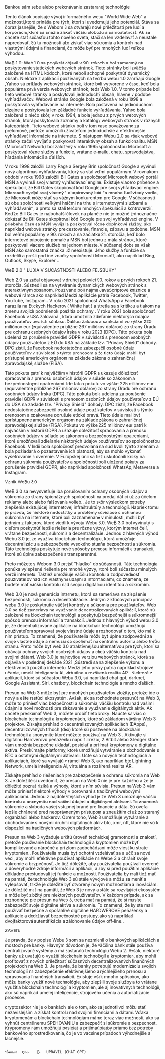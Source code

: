 
₿ankou sám sebe alebo prekonávanie zastaranej technológie


Tento článok popisuje vývoj informačného webu "World Wide Web" a možnosti,ktoré prináša pre tých, ktorí si uvedomujú jeho potenciál. Stáva sa čoraz jasnejšie, že s Webom 3 sa otvárajú nové príležitosti pre ľudí a korporácie,ktoré sa snažia získať väčšiu slobodu a samostatnosť. 
Ak sa chcete stať súčasťou tohto nového sveta, stačí sa len vzdelávať a neustále napredovať. Sú tu možnosti ako získať viac súkromia a kontroly nad vlastnými údajmi a financiami, čo môže byť pre mnohých ľudí veľkou výhodou..

We₿  1.0:
Web 1.0 sa prvýkrát objavil v 90. rokoch a bol zameraný na poskytovanie statických webových stránok. Tieto stránky boli zväčša založené na HTML kódoch, ktoré neboli schopné poskytnúť dynamický obsah. Niektoré z aplikácií používaných na tvorbu webu 1.0 zahŕňajú Google ,Yahoo sú príklady webových stránok, ktoré boli vytvorené v čase, keď bola populárna prvá verzia webových stránok, teda Web 1.0. V tomto prípade boli tieto webové stránky a poskytovali jednoduchý obsah, hlavne v podobe vyhľadávačov.
Webová stránka Google bola založená v roku 1998 a poskytovala vyhľadávanie na internete. Bola postavená na jednoduchom dizajne a poskytovala len základné funkcie vyhľadávania. Yahoo bola založená o niečo skôr, v roku 1994, a bola jednou z prvých webových stránok, ktorá poskytovala zoznamy a katalógy webových stránok v rôznych kategóriách.
Tieto webové stránky boli v tom čase považované za prelomové, pretože umožnili užívateľom jednoduchšie a efektívnejšie vyhľadávať informácie na internete. S nástupom Webu 2.0 sa však webové stránky začali vyvíjať a poskytovať interaktívny obsah a funkcionalitu.
MSN (Microsoft Network) bol založený v roku 1995 spoločnosťou Microsoft a poskytoval rôzne služby a funkcie, vrátane e-mailu, chatu, spravodajstva, hľadania informácií a ďalších.

V roku 1998 založili Larry Page a Sergey Brin spoločnosť Google a vyvinuli nový algoritmus vyhľadávania, ktorý sa stal veľmi populárnym. V rovnakom období v roku 1998 založili Bill Gates a spoločnosť Microsoft webový portál MSN a vyvinuli svoj vlastný vyhľadávací engine.
Existuje viacero príbehov a špekulácií, že Bill Gates skopíroval kód Google pre svoj vyhľadávací engine.
Microsoft vyvíjal svoj vlastný " okopírovaný kód "a mnoho ľudí vtedy verilo, že Microsoft môže stať sa vážnym konkurentom pre Google.
V súčasnosti sú obe spoločnosti veľkými hráčmi na trhu s internetovými službami a vyhľadávaním, a preto sa stali terčom mnohých špekulácií a kontroverzií. 
Keďže Bill Gates je najbohatší človek na planéte nie je možné jednoznačne dokázať že Bill Gates skopíroval kód Google pre svoj vyhľadávací engine. V priebehu času sa MSN vyvíjal a poskytoval rôzne doplnkové služby, ako napríklad webové stránky pre cestovanie, financie, zábavu a podobne.
MSN bol veľmi populárny v 90. rokoch a na začiatku 21. storočia, keď bolo internetové pripojenie pomalé a MSN bol jednou z mála stránok, ktoré poskytovali viacero služieb na jednom mieste.
V súčasnej dobe sa však MSN ako samostatná značka už neexistuje. Jeho služby a funkcie sa rozdelili a prešli pod iné značky spoločnosti Microsoft, ako napríklad Bing, Outlook, Skype, Explorer ..

We₿  2.0 " LUDIA V SUCASTNOSTI ALEBO FEJSBUKY"

Web 2.0 sa začal objavovať v druhej polovici 90. rokov a prvých rokoch 21. storočia. Sústredil sa na vytváranie dynamických webových stránok s interaktívnym obsahom. Používané boli najmä JavaScriptové knižnice a webové rámce ako napríklad Medzi aplikácie patria Facebook, 
Twitter, YouTube, Instagram..
V roku 2021 spoločnosť WhatsApp a Facebook narazila na Etickych Hackerov ( White hat ) a stretla sa s kritikou a tlakom na zmenu svojich podmienok použitia ochrany .
V roku 2021 bola spoločnosť Facebook v USA žalovaná , ktorá umožnila zdieľanie niektorých údajov používateľov bez ich súhlasu.
Ďalšou žalobou a sankciami vo výške 225 miliónov eur (equivalentne približne 267 miliónov dolárov) zo strany Úradu pre ochranu osobných údajov Írska v roku 2023 (DPC).
Táto pokuta bola udelená za porušenie pravidiel GDPR v súvislosti s prenosom osobných údajov používateľov z EÚ do USA na základe tzv.
"Privacy Shield" dohody. DPC zistil, že Facebook nedostatočne zabezpečil osobné údaje používateľov v súvislosti s týmto prenosom a že tieto údaje mohli byť prístupné americkým orgánom na základe zákona o zahraničnej zpravodajskéj službe (FISA).

Táto pokuta patrí k najväčším v histórii GDPR a ukazuje dôležitosť spracovania a prenosu osobných údajov v súlade so zákonom a bezpečnostnými opatreniami.
Ide tak o pokutu vo výške 225 miliónov eur (equivalentne približne 267 miliónov dolárov) zo strany Úradu pre ochranu osobných údajov Írska (DPC).
Táto pokuta bola udelená za porušenie pravidiel GDPR v súvislosti s prenosom osobných údajov používateľov z EÚ do USA na základe tzv. "Privacy Shield" dohody. DPC zistil, že Facebook nedostatočne zabezpečil osobné údaje používateľov v súvislosti s týmto prenosom a opakovane porušuje etické pravá. Tieto údaje mali byť sprístupnene americkým orgánom na základe zákona o zahraničnej spravodajskej službe (FISA).
Pokutu vo výške 225 miliónov eur patrí k najväčším v histórii GDPR a ukazuje dôležitosť spracovania a prenosu osobných údajov v súlade so zákonom a bezpečnostnými opatreniami, ktoré umožňovali zdieľanie niektorých údajov používateľov so spoločnosťou Facebook. 
V Indii bola spoločnosť predvolaná na súd kvôli týmto zmenám a bola požiadaná o pozastavenie ich platnosti, aby sa mohlo vykonať vyšetrovanie a overenie. V Európskej únii sa tiež uskutočnili kroky na ochranu súkromia používateľov a spoločnosti boli uložené pokuty za porušenie pravidiel GDPR, ako napríklad spoločnosti WhatsAp, Metaverse a Instagram.

Vznik We₿u 3.0

We₿ 3.0 sa nevysvetľuje iba porušovaním ochrany osobných údajov a súkromia zo strany špionážnych spoločnosti na predaj dát ci už za účelom reklamy alebo alebo falšovania volieb..
Je to skôr výsledkom potreby zlepšenia existujúcej internetovej infraštruktúry a technológií. Napriek tomu je pravda, že niektoré nedostatky a problémy súvisiace s ochranou súkromia na internete, ktoré boli zaznamenané v minulosti, mohli byť jedným z faktorov, ktoré viedli k vývoju Webu 3.0.
We₿ 3.0 bol vyvinutý s cieľom poskytnúť lepšie riešenia pre rôzne výzvy, ktorým internet čelí, vrátane bezpečnosti, súkromia a decentralizácie.
Jednou z hlavných výhod Webu 3.0 je, že využíva blockchain technológiu, ktorá umožňuje decentralizáciu a zabezpečenie vysokého stupňa bezpečnosti a súkromia. Táto technológia poskytuje nové spôsoby prenosu informácií a transakcií, ktoré sú úplne zabezpečené a transparentné.

Preto môžete s Webom 3.0 prejsť "hladko" do súčasnosti. Táto technológia ponúka vylepšené riešenia pre mnohé výzvy, ktoré boli súčasťou minulých verzií internetu. Taktiež umožňuje väčšiu kontrolu a zodpovednosť používateľov nad ich vlastnými údajmi a informáciami, čo znamená, že budete mať väčšiu kontrolu nad svojou digitálnou identitou a súkromím.

Web 3.0 je nová generácia internetu, ktorá sa zameriava na zlepšenie bezpečnosti, súkromia a decentralizácie. Jedným z kľúčových princípov webu 3.0 je poskytnutie väčšej kontroly a súkromia pre používateľov. Web 3.0 sa tiež zameriava na využívanie decentralizovaných aplikácií, ktoré sú založené na blockchain technológii a poskytujú bezpečnejší a súkromnejší spôsob prenosu informácií a transakcií.
Jednou z hlavných výhod webu 3.0 je, že decentralizované aplikácie na blockchain technológii umožňujú používateľom spravovať svoje vlastné údaje a rozhodovať o tom, kto má k nim prístup. To znamená, že používatelia môžu byť úplne zodpovední za svoje vlastné údaje a nemusia sa spoliehať na centrálnu autoritu alebo treťiu stranu.
Preto môže byť web 3.0 atraktívnejšou alternatívou pre tých, ktorí sa obávajú ochrany svojich osobných údajov a chcú väčšiu kontrolu nad svojimi dátami.
Web 3.0 je najnovšou verziou webových stránok, ktorá sa objavila v poslednej dekáde 2021 ,Sústredí sa na zlepšenie výkonu a efektívnosti použitia internetu. Medzi jeho prvky patria napríklad strojové učenie, umelá inteligencia AI, virtuálne a rozšírená realita.AR ..Niektoré z aplikácií, ktoré sú súčasťou Webu 3.0, sú napríklad chat gpt, darknet, Google Assistant, Siri, chatboty, blockchain technológie a mnoho ďalších.

Presun na Web 3 môže byť pre mnohých používateľov zložitý, pretože ide o nový a ešte rastúci ekosystém. Avšak, ak sa rozhodnete presunúť na Web 3, môže to priniesť viac bezpečnosti a súkromia, väčšiu kontrolu nad vašimi údajmi a nové možnosti pre získavanie a využívanie digitálnych aktív. 
Ak chcete preskúmať Web 3, môžete urobiť tieto kroky:
Naučte sa viac o blockchain technológii a kryptomenách, ktoré sú základom väčšiny Web 3 projektov.
Získajte prehľad o decentralizovaných aplikáciách (DApps), decentralizovaných trhoch (dex) ktoré sú postavené na blockchain technológii a anonymite ktoré môžete používať na Web 3 .
Aktivujte si digitálnu Hardvérovú peňaženku napr. 1.Trezor, 2.Bitbít alebo 3.ledger ktoré vám umožnia bezpečne ukladať, posielať a prijímať kryptomeny a digitálne aktíva.
Preskúmajte platformy, ktoré umožňujú vytváranie a obchodovanie s BTC a ostatnými digitálnymi aktívami.
Učte sa o nových technológiách a aplikáciách, ktoré sa vyvíjajú v rámci Web 3, ako napríklad btc Lightning Network, umelá inteligencia AI,
virtuálna a rozšírená realita ÁR..

Získajte prehľad o riešeniach pre zabezpečenie a ochranu súkromia na Web 3.
Je dôležité si uvedomiť, že presun na Web 3 nie je pre každého a že je dôležité poznať riziká a výhody, ktoré s ním súvisia.
Presun na Web 3 vám môže priniesť niektoré výhody v porovnaní s tradičnými webovými aplikáciami. Jednou z najdôležitejších výhod je 
že Web 3 umožňuje väčšiu kontrolu a anonymitu nad vašimi údajmi a digitálnymi aktívami. To znamená súkromie a sloboda vašej vstupnej brané pre financie a dáta.
Sú oveľa lepšie chránené pred neoprávneným prístupom a zneužitím ci už zo staraný organizácii alebo hackerov. Okrem toho, Web 3 umožňuje vytváranie a obchodovanie s novými druhmi digitálnych aktív btc, xmr, nft, ktoré nie sú k dispozícii na tradičných webových platformách.

Presun na Web 3 vyžaduje určitú úroveň technickej gramotnosti a znalostí, pretože používanie blockchain technológií a kryptomien môže byť komplikované a náročné a pri zlom zaobchádzaní môže viest ku strate kryptomien.. Používatelia musia byť ochotní vzdelávať sa a učiť sa nové veci, 
aby mohli efektívne používať aplikácie na Webe 3 a chrániť svoje súkromie a bezpečnosť.
Je tiež dôležité, aby používatelia používali overené a dôveryhodné zdroje informácií a aplikácií, a aby si pred použitím aplikácie dôkladne preštudovali jej funkcie a možnosti. Používatelia by mali tiež mať na pamäti, že technológie Web 3 sú stále vývojové a môžu sa meniť a vylepšovať, takže je dôležité byť otvorený novým možnostiam a inováciám.
Je dôležité mať na pamäti, že Web 3 je nový a stále sa rozvíjajúci ekosystém a môže byť zložitý pre niektorých používateľov. 
V každom prípade, ak sa rozhodnete pre presun na Web 3, treba mať na pamäti, že si musíte zabezpečiť svoje digitálne aktíva a súkromie. 
To znamená, že by ste mali používať bezpečné a spoľahlivé digitálne HARDWEROVE peňaženky a aplikácie a dodržiavať bezpečnostné postupy, 
ako sú napríklad dvojfaktorová autentifikácia a zálohovanie údajov off-line..

ZAVER:

Je pravda, že v popise Webu 3 som sa nezmienil o bankových aplikáciách a mostoch pre banky. Hlavným dôvodom je, že väčšina bánk stále používa centralizované systémy a má zastaralú technológiu Webu 2. Avšak, niektoré banky už uvažujú o využití blockchain technológií a kryptomien, aby mohli profitovať z nových príležitostí súčasných decentralizovaných finančných projektoch na Web 3.
Je pravda, že banky potrebujú modernizáciu svojich technológií na zabezpečenie efektívnejšieho a rýchlejšieho prenosu a spravovania finančných transakcií. 
Existuje však mnoho spôsobov, ako môžu banky využiť nové technológie, aby zlepšili svoje služby a to vrátane využitia blockchain technológií a kryptomien, ale aj inovatívnych technológií, ako sú napríklad umelej inteligencie, strojového učenia a automatizácie procesov.

cryptosektor nie je o bankách, ale o tom, ako sa jednotlivci môžu stať nezávislejšími a získať kontrolu nad svojimi financiami a dátami. Vďaka kryptomenám a blockchain technológiám máme teraz viac možností, ako sa vyhnúť centrálnemu  SPEHOVANIU a zabezpečiť si súkromie a bezpecnost.
Kryptomeny nám umožňujú posielať a prijímať platby priamo bez potreby bankového sprostredkovania, čo je vo vacsine prípadoch výhodnejšie a lacnejšie. 
                                                                                  
                                                                                  รՇคภ๔ค  ς๏๓    ₿   UPRAVIL (CHAT GPT)
